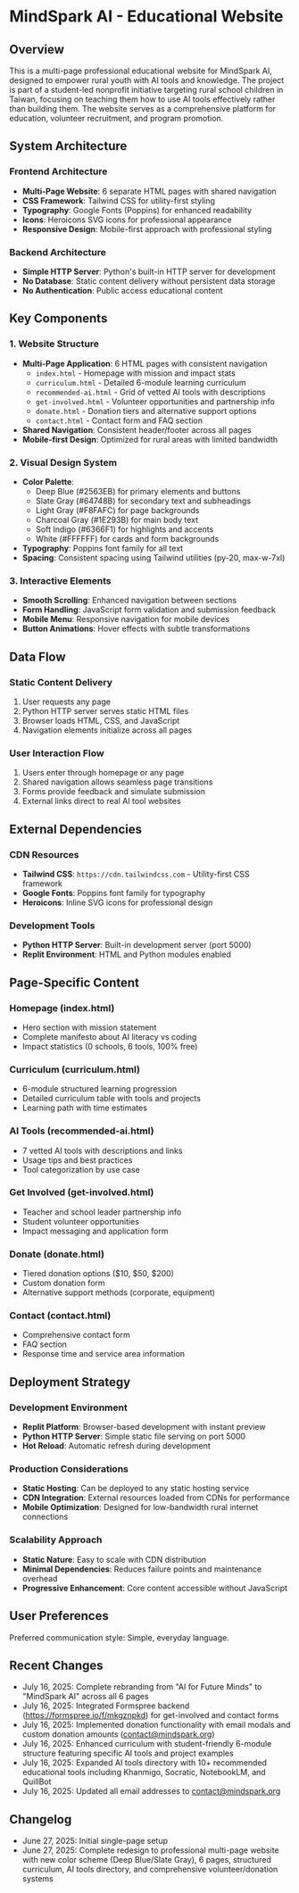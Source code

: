# MindSpark AI - Educational Website

## Overview

This is a multi-page professional educational website for MindSpark AI, designed to empower rural youth with AI tools and knowledge. The project is part of a student-led nonprofit initiative targeting rural school children in Taiwan, focusing on teaching them how to use AI tools effectively rather than building them. The website serves as a comprehensive platform for education, volunteer recruitment, and program promotion.

## System Architecture

### Frontend Architecture
- **Multi-Page Website**: 6 separate HTML pages with shared navigation
- **CSS Framework**: Tailwind CSS for utility-first styling
- **Typography**: Google Fonts (Poppins) for enhanced readability
- **Icons**: Heroicons SVG icons for professional appearance
- **Responsive Design**: Mobile-first approach with professional styling

### Backend Architecture
- **Simple HTTP Server**: Python's built-in HTTP server for development
- **No Database**: Static content delivery without persistent data storage
- **No Authentication**: Public access educational content

## Key Components

### 1. Website Structure
- **Multi-Page Application**: 6 HTML pages with consistent navigation
  - `index.html` - Homepage with mission and impact stats
  - `curriculum.html` - Detailed 6-module learning curriculum
  - `recommended-ai.html` - Grid of vetted AI tools with descriptions
  - `get-involved.html` - Volunteer opportunities and partnership info
  - `donate.html` - Donation tiers and alternative support options
  - `contact.html` - Contact form and FAQ section
- **Shared Navigation**: Consistent header/footer across all pages
- **Mobile-first Design**: Optimized for rural areas with limited bandwidth

### 2. Visual Design System
- **Color Palette**: 
  - Deep Blue (#2563EB) for primary elements and buttons
  - Slate Gray (#64748B) for secondary text and subheadings
  - Light Gray (#F8FAFC) for page backgrounds
  - Charcoal Gray (#1E293B) for main body text
  - Soft Indigo (#6366F1) for highlights and accents
  - White (#FFFFFF) for cards and form backgrounds
- **Typography**: Poppins font family for all text
- **Spacing**: Consistent spacing using Tailwind utilities (py-20, max-w-7xl)

### 3. Interactive Elements
- **Smooth Scrolling**: Enhanced navigation between sections
- **Form Handling**: JavaScript form validation and submission feedback
- **Mobile Menu**: Responsive navigation for mobile devices
- **Button Animations**: Hover effects with subtle transformations

## Data Flow

### Static Content Delivery
1. User requests any page
2. Python HTTP server serves static HTML files
3. Browser loads HTML, CSS, and JavaScript
4. Navigation elements initialize across all pages

### User Interaction Flow
1. Users enter through homepage or any page
2. Shared navigation allows seamless page transitions
3. Forms provide feedback and simulate submission
4. External links direct to real AI tool websites

## External Dependencies

### CDN Resources
- **Tailwind CSS**: `https://cdn.tailwindcss.com` - Utility-first CSS framework
- **Google Fonts**: Poppins font family for typography
- **Heroicons**: Inline SVG icons for professional design

### Development Tools
- **Python HTTP Server**: Built-in development server (port 5000)
- **Replit Environment**: HTML and Python modules enabled

## Page-Specific Content

### Homepage (index.html)
- Hero section with mission statement
- Complete manifesto about AI literacy vs coding
- Impact statistics (0 schools, 6 tools, 100% free)

### Curriculum (curriculum.html)
- 6-module structured learning progression
- Detailed curriculum table with tools and projects
- Learning path with time estimates

### AI Tools (recommended-ai.html)
- 7 vetted AI tools with descriptions and links
- Usage tips and best practices
- Tool categorization by use case

### Get Involved (get-involved.html)
- Teacher and school leader partnership info
- Student volunteer opportunities
- Impact messaging and application form

### Donate (donate.html)
- Tiered donation options ($10, $50, $200)
- Custom donation form
- Alternative support methods (corporate, equipment)

### Contact (contact.html)
- Comprehensive contact form
- FAQ section
- Response time and service area information

## Deployment Strategy

### Development Environment
- **Replit Platform**: Browser-based development with instant preview
- **Python HTTP Server**: Simple static file serving on port 5000
- **Hot Reload**: Automatic refresh during development

### Production Considerations
- **Static Hosting**: Can be deployed to any static hosting service
- **CDN Integration**: External resources loaded from CDNs for performance
- **Mobile Optimization**: Designed for low-bandwidth rural internet connections

### Scalability Approach
- **Static Nature**: Easy to scale with CDN distribution
- **Minimal Dependencies**: Reduces failure points and maintenance overhead
- **Progressive Enhancement**: Core content accessible without JavaScript

## User Preferences

Preferred communication style: Simple, everyday language.

## Recent Changes

- July 16, 2025: Complete rebranding from "AI for Future Minds" to "MindSpark AI" across all 6 pages
- July 16, 2025: Integrated Formspree backend (https://formspree.io/f/mkgznpkd) for get-involved and contact forms
- July 16, 2025: Implemented donation functionality with email modals and custom donation amounts (contact@mindspark.org)
- July 16, 2025: Enhanced curriculum with student-friendly 6-module structure featuring specific AI tools and project examples
- July 16, 2025: Expanded AI tools directory with 10+ recommended educational tools including Khanmigo, Socratic, NotebookLM, and QuillBot
- July 16, 2025: Updated all email addresses to contact@mindspark.org

## Changelog

- June 27, 2025: Initial single-page setup
- June 27, 2025: Complete redesign to professional multi-page website with new color scheme (Deep Blue/Slate Gray), 6 pages, structured curriculum, AI tools directory, and comprehensive volunteer/donation systems